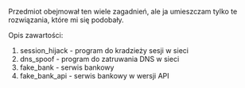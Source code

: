 Przedmiot obejmował ten wiele zagadnień, ale ja umieszczam tylko te rozwiązania, które mi się podobały. 

Opis zawartości:
1. session_hijack - program do kradzieży sesji w sieci
2. dns_spoof - program do zatruwania DNS w sieci 
3. fake_bank - serwis bankowy
4. fake_bank_api - serwis bankowy w wersji API
